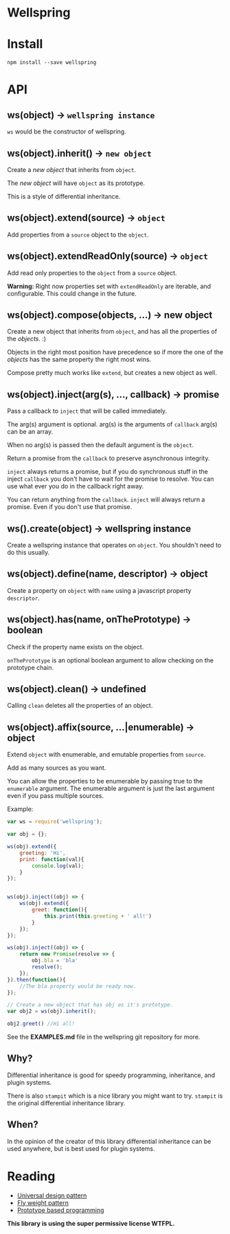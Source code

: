 Wellspring
==========

Install
=======

`npm install --save wellspring`

API
===

ws(object) -> `wellspring instance`
-----------------------------------

`ws` would be the constructor of wellspring.

ws(object).inherit() -> `new object`
------------------------------------

Create a *new object* that inherits from `object`.

The *new object* will have `object` as its prototype.

This is a style of differential inheritance.

ws(object).extend(source) -> `object`
-------------------------------------

Add properties from a `source` object to the `object`.

ws(object).extendReadOnly(source) -> `object`
---------------------------------------------

Add read only properties to the `object` from a `source` object.

**Warning:** Right now properties set with `extendReadOnly` are iterable, and configurable. This could change in the future.

ws(object).compose(objects, ...) -> new object
----------------------------------------------

Create a new object that inherits from `object`, and has all the properties of the *objects*. :)

Objects in the right most position have precedence so if more the one of the *objects* has the same property the right most wins.

Compose pretty much works like `extend`, but creates a new object as well.

ws(object).inject(arg(s), ..., callback) -> promise
---------------------------------------------------

Pass a callback to `inject` that will be called immediately.

The arg(s) argument is optional. arg(s) is the arguments of `callback` arg(s) can be an array.

When no arg(s) is passed then the default argument is the `object`.

Return a promise from the `callback` to preserve asynchronous integrity.

`inject` always returns a promise, but if you do synchronous stuff in the inject `callback` you don't have to wait for the promise to resolve. You can use what ever you do in the callback right away.

You can return anything from the `callback`. `inject` will always return a promise. Even if you don't use that promise.

ws().create(object) -> wellspring instance
------------------------------------------

Create a wellspring instance that operates on `object`. You shouldn't need to do this usually.

ws(object).define(name, descriptor) -> object
---------------------------------------------

Create a property on `object` with `name` using a javascript property `descriptor`.

ws(object).has(name, onThePrototype) -> boolean
-----------------------------------------------

Check if the property name exists on the object.

`onThePrototype` is an optional boolean argument to allow checking on the prototype chain.

ws(object).clean() -> undefined
-------------------------------

Calling `clean` deletes all the properties of an object.

ws(object).affix(source, ...|enumerable) -> object
--------------------------------------------------

Extend `object` with enumerable, and emutable properties from `source`.

Add as many sources as you want.

You can allow the properties to be enumerable by passing true to the `enumerable` argument. The enumerable argument is just the last argument even if you pass multiple sources.

Example:

```javascript
var ws = require('wellspring');

var obj = {};

ws(obj).extend({
    greeting: 'Hi',
    print: function(val){
        console.log(val);
    }
});


ws(obj).inject((obj) => {
    ws(obj).extend({
        greet: function(){
            this.print(this.greeting + ' all!')
        }
    });
});

ws(obj).inject((obj) => {
    return new Promise(resolve => {
        obj.bla = 'bla'
        resolve();
    });
}).then(function(){
    //The bla property would be ready now.
});

// Create a new object that has obj as it's prototype.
var obj2 = ws(obj).inherit();

obj2.greet() //Hi all!
```

See the **EXAMPLES.md** file in the wellspring git repository for more.

Why?
----

Differential inheritance is good for speedy programming, inheritance, and plugin systems.

There is also `stampit` which is a nice library you might want to try. `stampit` is the original differential inheritance library.

When?
-----

In the opinion of the creator of this library differential inheritance can be used anywhere, but is best used for plugin systems.

Reading
=======

-	[Universal design pattern](http://steve-yegge.blogspot.com/2008/10/universal-design-pattern.html)
-	[Fly weight pattern](http://www.dofactory.com/javascript/flyweight-design-pattern)
-	[Prototype based programming](https://en.wikipedia.org/wiki/Prototype-based_programming)

**This library is using the super permissive license WTFPL.**
